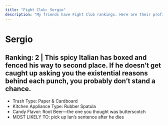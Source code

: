 ```yaml
---
title: "Fight Club: Sergio"
description: "My friends have Fight Club rankings. Here are their profiles."
---
```


# Sergio
## Ranking: 2  |  This spicy Italian has boxed and fenced his way to second place. If he doesn’t get caught up asking you the existential reasons behind each punch, you probably don’t stand a chance. 
- Trash Type: Paper & Cardboard
- Kitchen Appliance Type: Rubber Spatula
- Candy Flavor: Root Beer—the one you thought was butterscotch 
- MOST LIKELY TO: pick up Ian’s sentence after he dies
